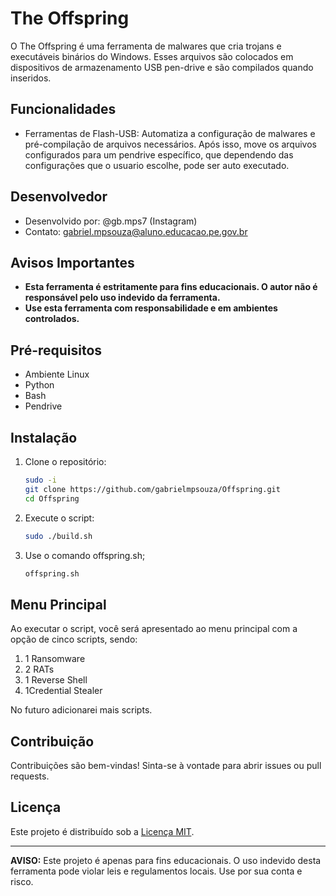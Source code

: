 # The Offspring

O The Offspring é uma ferramenta de malwares que cria trojans e executáveis binários do Windows. Esses arquivos são colocados em dispositivos de armazenamento USB pen-drive e são compilados quando inseridos.

## Funcionalidades

- Ferramentas de Flash-USB: Automatiza a configuração de malwares e pré-compilação de arquivos necessários. Após isso, move os arquivos configurados para um pendrive específico, que dependendo das configurações que o usuario escolhe, pode ser auto executado.

## Desenvolvedor

- Desenvolvido por: @gb.mps7 (Instagram)
- Contato: gabriel.mpsouza@aluno.educacao.pe.gov.br

## Avisos Importantes

- **Esta ferramenta é estritamente para fins educacionais. O autor não é responsável pelo uso indevido da ferramenta.**
- **Use esta ferramenta com responsabilidade e em ambientes controlados.**

## Pré-requisitos

- Ambiente Linux
- Python
- Bash
- Pendrive
  
## Instalação

1. Clone o repositório:

    ```bash
    sudo -i
    git clone https://github.com/gabrielmpsouza/Offspring.git
    cd Offspring
    ```

2. Execute o script:

    ```bash
    sudo ./build.sh
    ```
3. Use o comando offspring.sh;
   ```bash
   offspring.sh
   ```

## Menu Principal

Ao executar o script, você será apresentado ao menu principal com a opção de cinco scripts, sendo:
1. 1 Ransomware
2. 2 RATs
3. 1 Reverse Shell
4. 1Credential Stealer

No futuro adicionarei mais scripts.

## Contribuição

Contribuições são bem-vindas! Sinta-se à vontade para abrir issues ou pull requests.

## Licença

Este projeto é distribuído sob a [Licença MIT](LICENSE).

---

**AVISO:** Este projeto é apenas para fins educacionais. O uso indevido desta ferramenta pode violar leis e regulamentos locais. Use por sua conta e risco.
